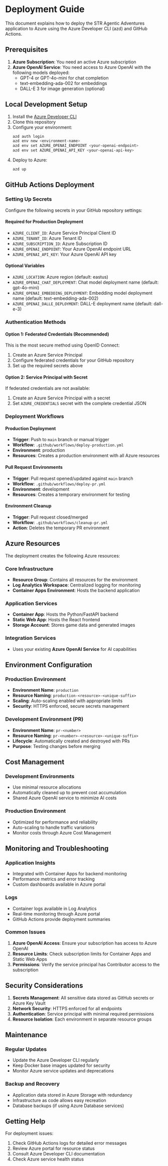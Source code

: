 # Deployment Guide

This document explains how to deploy the STR Agentic Adventures application to Azure using the Azure Developer CLI (azd) and GitHub Actions.

## Prerequisites

1. **Azure Subscription**: You need an active Azure subscription
2. **Azure OpenAI Service**: You need access to Azure OpenAI with the following models deployed:
   - GPT-4 or GPT-4o-mini for chat completion
   - text-embedding-ada-002 for embeddings
   - DALL-E 3 for image generation (optional)

## Local Development Setup

1. Install the [Azure Developer CLI](https://learn.microsoft.com/en-us/azure/developer/azure-developer-cli/install-azd)
2. Clone this repository
3. Configure your environment:
   ```bash
   azd auth login
   azd env new <environment-name>
   azd env set AZURE_OPENAI_ENDPOINT <your-openai-endpoint>
   azd env set AZURE_OPENAI_API_KEY <your-openai-api-key>
   ```
4. Deploy to Azure:
   ```bash
   azd up
   ```

## GitHub Actions Deployment

### Setting Up Secrets

Configure the following secrets in your GitHub repository settings:

#### Required for Production Deployment
- `AZURE_CLIENT_ID`: Azure Service Principal Client ID
- `AZURE_TENANT_ID`: Azure Tenant ID  
- `AZURE_SUBSCRIPTION_ID`: Azure Subscription ID
- `AZURE_OPENAI_ENDPOINT`: Your Azure OpenAI endpoint URL
- `AZURE_OPENAI_API_KEY`: Your Azure OpenAI API key

#### Optional Variables
- `AZURE_LOCATION`: Azure region (default: eastus)
- `AZURE_OPENAI_CHAT_DEPLOYMENT`: Chat model deployment name (default: gpt-4o-mini)
- `AZURE_OPENAI_EMBEDDING_DEPLOYMENT`: Embedding model deployment name (default: text-embedding-ada-002)
- `AZURE_OPENAI_DALLE_DEPLOYMENT`: DALL-E deployment name (default: dall-e-3)

### Authentication Methods

#### Option 1: Federated Credentials (Recommended)
This is the most secure method using OpenID Connect:

1. Create an Azure Service Principal
2. Configure federated credentials for your GitHub repository
3. Set up the required secrets above

#### Option 2: Service Principal with Secret
If federated credentials are not available:

1. Create an Azure Service Principal with a secret
2. Set `AZURE_CREDENTIALS` secret with the complete credential JSON

### Deployment Workflows

#### Production Deployment
- **Trigger**: Push to `main` branch or manual trigger
- **Workflow**: `.github/workflows/deploy-production.yml`
- **Environment**: production
- **Resources**: Creates a production environment with all Azure resources

#### Pull Request Environments
- **Trigger**: Pull request opened/updated against `main` branch
- **Workflow**: `.github/workflows/deploy-pr.yml`
- **Environment**: development
- **Resources**: Creates a temporary environment for testing

#### Environment Cleanup
- **Trigger**: Pull request closed/merged
- **Workflow**: `.github/workflows/cleanup-pr.yml`
- **Action**: Deletes the temporary PR environment

## Azure Resources

The deployment creates the following Azure resources:

### Core Infrastructure
- **Resource Group**: Contains all resources for the environment
- **Log Analytics Workspace**: Centralized logging for monitoring
- **Container Apps Environment**: Hosts the backend application

### Application Services
- **Container App**: Hosts the Python/FastAPI backend
- **Static Web App**: Hosts the React frontend
- **Storage Account**: Stores game data and generated images

### Integration Services
- Uses your existing **Azure OpenAI Service** for AI capabilities

## Environment Configuration

### Production Environment
- **Environment Name**: `production`
- **Resource Naming**: `production-<resource>-<unique-suffix>`
- **Scaling**: Auto-scaling enabled with appropriate limits
- **Security**: HTTPS enforced, secure secrets management

### Development Environment (PR)
- **Environment Name**: `pr-<number>`
- **Resource Naming**: `pr-<number>-<resource>-<unique-suffix>`
- **Lifecycle**: Automatically created and destroyed with PRs
- **Purpose**: Testing changes before merging

## Cost Management

### Development Environments
- Use minimal resource allocations
- Automatically cleaned up to prevent cost accumulation
- Shared Azure OpenAI service to minimize AI costs

### Production Environment
- Optimized for performance and reliability
- Auto-scaling to handle traffic variations
- Monitor costs through Azure Cost Management

## Monitoring and Troubleshooting

### Application Insights
- Integrated with Container Apps for backend monitoring
- Performance metrics and error tracking
- Custom dashboards available in Azure portal

### Logs
- Container logs available in Log Analytics
- Real-time monitoring through Azure portal
- GitHub Actions provide deployment summaries

### Common Issues
1. **Azure OpenAI Access**: Ensure your subscription has access to Azure OpenAI
2. **Resource Limits**: Check subscription limits for Container Apps and Static Web Apps
3. **Permissions**: Verify the service principal has Contributor access to the subscription

## Security Considerations

1. **Secrets Management**: All sensitive data stored as GitHub secrets or Azure Key Vault
2. **Network Security**: HTTPS enforced for all endpoints
3. **Authentication**: Service principal with minimal required permissions
4. **Resource Isolation**: Each environment in separate resource groups

## Maintenance

### Regular Updates
- Update the Azure Developer CLI regularly
- Keep Docker base images updated for security
- Monitor Azure service updates and deprecations

### Backup and Recovery
- Application data stored in Azure Storage with redundancy
- Infrastructure as code allows easy recreation
- Database backups (if using Azure Database services)

## Getting Help

For deployment issues:
1. Check GitHub Actions logs for detailed error messages
2. Review Azure portal for resource status
3. Consult Azure Developer CLI documentation
4. Check Azure service health status